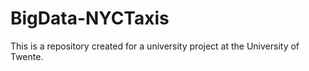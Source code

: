 # BigData-NYCTaxis
This is a repository created for a university project at the University of Twente.

